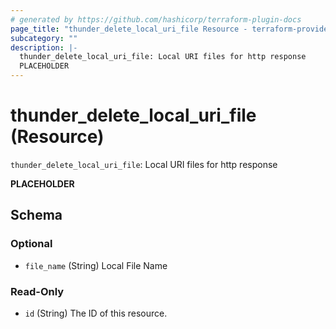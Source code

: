 ```yaml
---
# generated by https://github.com/hashicorp/terraform-plugin-docs
page_title: "thunder_delete_local_uri_file Resource - terraform-provider-thunder"
subcategory: ""
description: |-
  thunder_delete_local_uri_file: Local URI files for http response
  PLACEHOLDER
---
```


# thunder_delete_local_uri_file (Resource)

`thunder_delete_local_uri_file`: Local URI files for http response

__PLACEHOLDER__



<!-- schema generated by tfplugindocs -->
## Schema

### Optional

- `file_name` (String) Local File Name

### Read-Only

- `id` (String) The ID of this resource.


